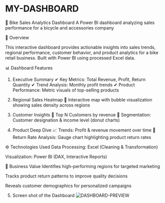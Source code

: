 # MY-DASHBOARD
🚴 Bike Sales Analytics Dashboard
A Power BI dashboard analyzing sales performance for a bicycle and accessories company

📌 Overview

This interactive dashboard provides actionable insights into sales trends, regional performance, customer behavior, and product analytics for a bike retail business. Built with Power BI using processed Excel data.

📊 Dashboard Features
1. Executive Summary
✔ Key Metrics: Total Revenue, Profit, Return Quantity
✔ Trend Analysis: Monthly profit trends
✔ Product Performance: Metric visuals of top-selling products

2. Regional Sales Heatmap
📍 Interactive map with bubble visualization showing sales density across regions

3. Customer Insights
👥 Top N Customers by revenue
🎯 Segmentation: Customer designation & income level (donut charts)

4. Product Deep Dive
📈 Trends: Profit & revenue movement over time
🔄 Return Rate Analysis: Gauge chart highlighting product return rates

⚙️ Technologies Used
Data Processing: Excel (Cleaning & Transformation)

Visualization: Power BI (DAX, Interactive Reports)

🎯 Business Value
Identifies high-performing regions for targeted marketing

Tracks product return patterns to improve quality decisions

Reveals customer demographics for personalized campaigns

5. Screen shot of the Dashboard ![DASHBOARD-PREVIEW](https://github.com/Asifsk1028/SALES-DASHBOARD/blob/main/Screenshot%202025-05-01%20135951.png)
